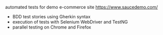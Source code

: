automated tests for demo e-commerce site https://www.saucedemo.com/

- BDD test stories using Gherkin syntax
- execution of tests with Selenium WebDriver and TestNG
- parallel testing on Chrome and Firefox